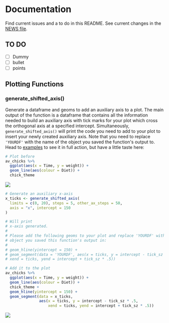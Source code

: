 # Documentation
Find current issues and a to do in this README. See current changes in the [NEWS
file](https://github.com/einGlasRotwein/ForBioPsy/tree/master/inst/NEWS.md).

## TO DO
- [ ] Dummy
- [ ] bullet
- [ ] points

## Plotting Functions
### generate_shifted_axis()
Generate a dataframe and geoms to add an auxiliary axis to a plot. The main output of the function is a dataframe that contains all the information needed to build an auxiliary axis with tick marks for your plot which cross the orthogonal axis at a specified intercept. Simultaneously, `generate_shifted_axis()` will print the code you need to add to your plot to insert your newly created auxiliary axis. Note that you need to replace `'YOURDF'` with the name of the object you saved the function's output to. Head to [examples](https://github.com/einGlasRotwein/ForBioPsy/tree/master/inst/Examples/shifted_axis.R) to see it in full action, but have a little taste here:

```R
# Plot before
av_chicks %>%
  ggplot(aes(x = Time, y = weight)) +
  geom_line(aes(colour = Diet)) +
  chick_theme
```

![](https://github.com/einGlasRotwein/ForBioPsy/tree/master/inst/Examples/pics/chickplot.png)

```R
# Generate an auxiliary x-axis
x_ticks <- generate_shifted_axis(
  limits = c(0, 20), steps = 5, other_ax_steps = 50,
  axis = "x", intercept = 150
)
```

```R
# Will print
# x-axis generated.
#
# Please add the following geoms to your plot and replace 'YOURDF' with the
# object you saved this function's output in:
#
# geom_hline(yintercept = 150) +
# geom_segment(data = 'YOURDF', aes(x = ticks, y = intercept - tick_sz * .5,
# xend = ticks, yend = intercept + tick_sz * .5))
```

```R
# Add it to the plot
av_chicks %>%
  ggplot(aes(x = Time, y = weight)) +
  geom_line(aes(colour = Diet)) +
  chick_theme +
  geom_hline(yintercept = 150) +
  geom_segment(data = x_ticks,
               aes(x = ticks, y = intercept - tick_sz * .5,
                   xend = ticks, yend = intercept + tick_sz * .5))
```
![](https://github.com/einGlasRotwein/ForBioPsy/tree/master/inst/Examples/pics/chickplot_aux_x.png)
